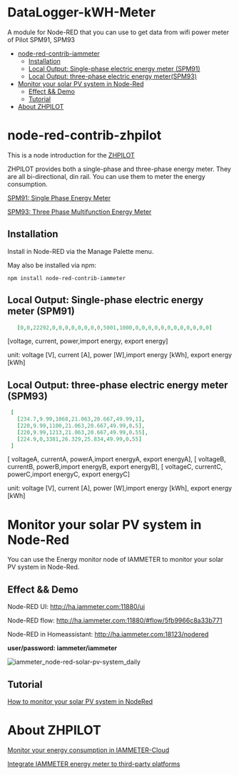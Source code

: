 # DataLogger-kWH-Meter
A module for Node-RED that you can use to get data from wifi power meter of Pilot SPM91, SPM93

* [node\-red\-contrib\-iammeter](#node-red-contrib-iammeter)
  * [Installation](#installation)
  * [Local Output: Single\-phase electric energy meter (SPM91)](#local-output-single-phase-electric-energy-meter-SPM91)
  * [Local Output: three\-phase electric energy meter(SPM93)](#local-output-three-phase-electric-energy-meter-SPM93)
* [Monitor your solar PV system in Node\-Red](#monitor-your-solar-pv-system-in-node-red)
  * [Effect &amp;&amp; Demo](#effect--demo)
  * [Tutorial](#tutorial)
* [About ZHPILOT](#about-zhpilot)

# node-red-contrib-zhpilot

This is a node introduction for the [ZHPILOT](www.zhpilot.com/)

ZHPILOT provides both a single-phase and three-phase energy meter. They are all bi-directional, din rail.
You can use them to meter the energy consumption.

[SPM91: Single Phase Energy Meter](https://www.zhpilot.com/din-rail-ac-single-phase-energy-meter-spm91-230v-63a-with-modbus-product/)

[SPM93: Three Phase Multifunction Energy Meter](https://www.zhpilot.com/din-rail-ac-three-phase-multifunction-energy-meter-spm93-for-measure-kwh-7-1-digits-lcd-display-with-modbus-protocol-product/)


## Installation

Install in Node-RED via the Manage Palette menu.

May also be installed via npm:

`npm install node-red-contrib-iammeter`

## Local Output: Single-phase electric energy meter (SPM91)


```json
   [0,0,22292,0,0,0,0,0,0,0,0,5001,1000,0,0,0,0,0,0,0,0,0,0,0,0]
```
[voltage, current, power,import energy, export energy]

unit: voltage [V], current [A], power [W],import energy [kWh], export energy [kWh]




## Local Output: three-phase electric energy meter (SPM93)


```json
 [
   [234.7,9.99,1068,21.063,20.667,49.99,1],
   [220,9.99,1100,21.063,20.667,49.99,0.5],
   [220,9.99,1213,21.063,20.667,49.99,0.55],
   [224.9,0,3381,26.329,25.834,49.99,0.55]
 ]
```
 [ voltageA, currentA, powerA,import energyA, export energyA], [ voltageB, currentB, powerB,import energyB, export energyB], [ voltageC, currentC, powerC,import energyC, export energyC]

unit: voltage [V], current [A], power [W],import energy [kWh], export energy [kWh]



# Monitor your solar PV system in Node-Red 

You can use the Energy monitor node of IAMMETER to monitor your solar PV system in Node-Red.

## Effect && Demo

Node-RED UI: http://ha.iammeter.com:11880/ui

Node-RED flow: http://ha.iammeter.com:11880/#flow/5fb9966c8a33b771

Node-RED in Homeassistant:  [http://ha.iammeter.com:18123/nodered  ](http://ha.iammeter.com:18123/nodered)

**user/password: iammeter/iammeter**

![iammeter_node-red-solar-pv-system_daily](https://iammeterglobal.oss-ap-southeast-1.aliyuncs.com/miwyf/img/iammeter_node-red-solar-pv-system_daily.png)

## Tutorial

[How to monitor your solar PV system in NodeRed](https://imeter.club/topic/129)



# About ZHPILOT

[Monitor your energy consumption in IAMMETER-Cloud](https://www.iammeter.com/applications)

[Integrate IAMMETER energy meter to third-party platforms](https://www.iammeter.com/docs/homeassistant#5-integrate-iammeter-energy-meter-to-third-party-platforms-other-than-home-assistant)

